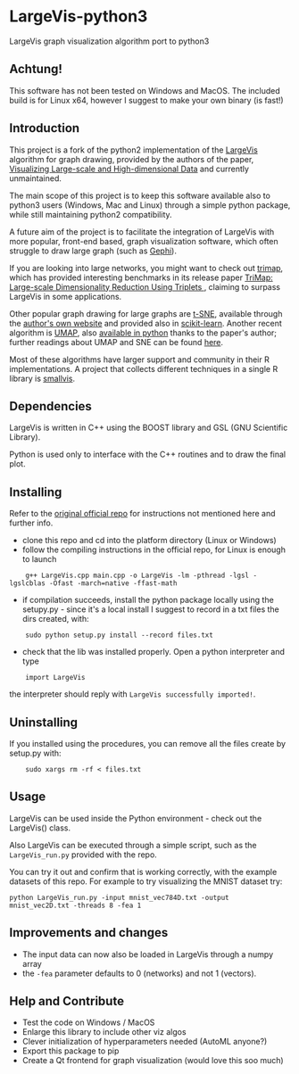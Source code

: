 # LargeVis-python3
LargeVis graph visualization algorithm port to python3

## Achtung!
This software has not been tested on Windows and MacOS.
The included build is for Linux x64, however I suggest to make your own binary (is fast!)


## Introduction
This project is a fork of the python2 implementation of the [LargeVis](https://github.com/lferry007/LargeVis) algorithm for graph drawing, provided by the authors of the paper, [Visualizing Large-scale and High-dimensional Data](https://arxiv.org/abs/1602.00370) and currently unmaintained.

The main scope of this project is to keep this software available also to python3 users (Windows, Mac and Linux) through a simple python package, while still maintaining python2 compatibility.

A future aim of the project is to facilitate the integration of LargeVis with more popular, front-end based, graph visualization software, which often struggle to draw large graph (such as [Gephi](https://github.com/gephi/gephi)).

If you are looking into large networks, you might want to check out [trimap](https://github.com/eamid/trimap), which has provided interesting benchmarks in its release paper [TriMap: Large-scale Dimensionality Reduction Using Triplets
](https://arxiv.org/abs/1910.00204), claiming to surpass LargeVis in some applications.

Other popular graph drawing for large graphs are [t-SNE](http://www.jmlr.org/papers/volume9/vandermaaten08a/vandermaaten08a.pdf), available through the [author's own website](https://lvdmaaten.github.io/tsne/) and provided also in [scikit-learn](https://scikit-learn.org/stable/modules/generated/sklearn.manifold.TSNE.html). Another recent algorithm is [UMAP](https://arxiv.org/abs/1802.03426), also [available in python](https://github.com/lmcinnes/umap) thanks to the paper's author; further readings about UMAP and SNE can be found [here](https://jlmelville.github.io/uwot/umap-for-tsne.html).

Most of these algorithms have larger support and community in their R implementations. A project that collects different techniques in a single R library is [smallvis](https://github.com/jlmelville/smallvis).

## Dependencies
LargeVis is written in C++ using the BOOST library and GSL (GNU Scientific Library).

Python is used only to interface with the C++ routines and to draw the final plot. 

## Installing
Refer to the [original official repo](https://github.com/lferry007/LargeVis) for instructions not mentioned here and further info.

* clone this repo and cd into the platform directory (Linux or Windows)
* follow the compiling instructions in the official repo, for Linux is enough to launch 

```
    g++ LargeVis.cpp main.cpp -o LargeVis -lm -pthread -lgsl -lgslcblas -Ofast -march=native -ffast-math
```

* if compilation succeeds, install the python package locally using the setupy.py - since it's a local install I suggest to record in a txt files the dirs created, with:

```
    sudo python setup.py install --record files.txt
```

* check that the lib was installed properly. Open a python interpreter and type

```
    import LargeVis
```

the interpreter should reply with `LargeVis successfully imported!`.

## Uninstalling
If you installed using the procedures, you can remove all the files create by setup.py with:

```
    sudo xargs rm -rf < files.txt
```

## Usage
LargeVis can be used inside the Python environment - check out the LargeVis() class.

Also LargeVis can be executed through a simple script, such as the `LargeVis_run.py` provided with the repo.

You can try it out and confirm that is working correctly, with the example datasets of this repo. For example to try visualizing the MNIST dataset try:

```
python LargeVis_run.py -input mnist_vec784D.txt -output mnist_vec2D.txt -threads 8 -fea 1
```

## Improvements and changes
* The input data can now also be loaded in LargeVis through a numpy array
* the `-fea` parameter defaults to 0 (networks) and not 1 (vectors).


## Help and Contribute
* Test the code on Windows / MacOS
* Enlarge this library to include other viz algos
* Clever initialization of hyperparameters needed (AutoML anyone?)
* Export this package to pip
* Create a Qt frontend for graph visualization (would love this soo much)